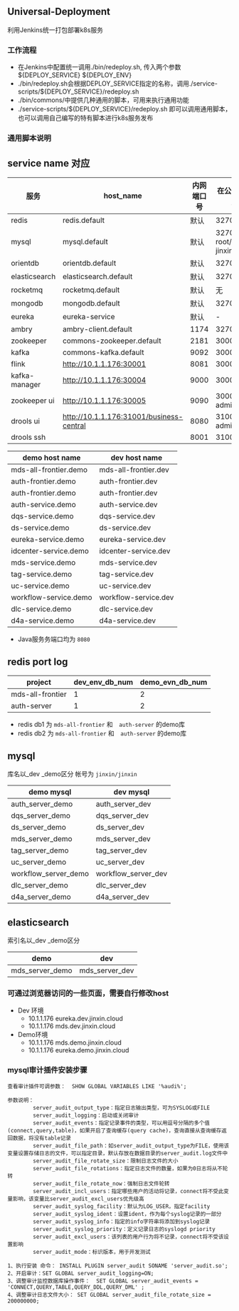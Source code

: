 ## Universal-Deployment

利用Jenkins统一打包部署k8s服务

### 工作流程 
* 在Jenkins中配置统一调用./bin/redeploy.sh, 传入两个参数${DEPLOY_SERVICE} ${DEPLOY_ENV}
* ./bin/redeploy.sh会根据DEPLOY_SERVICE指定的名称，调用./service-scripts/${DEPLOY_SERVICE}/redeploy.sh
* ./bin/commons/中提供几种通用的脚本，可用来执行通用功能
* ./service-scripts/${DEPLOY_SERVICE}/redeploy.sh 即可以调用通用脚本，也可以调用自己编写的特有脚本进行k8s服务发布

### 通用脚本说明


## service name 对应

| 服务                | host_name |    内网端口号| 在公司链接调试用port | 
| --- | --- | --- | ---|
| redis             |  redis.default               |默认| 32701 |
| mysql             |  mysql.default               |默认| 32700 root/P@ssw0rd jinxin/jinxin |
| orientdb          |  orientdb.default            |默认| 32702,32703 |
| elasticsearch     |  elasticsearch.default       |默认| 32704,32705 |
| rocketmq          |  rocketmq.default            |默认| 无 |
| mongodb           |  mongodb.default             |默认| 32706 |
| eureka            |  eureka-service              |默认|  -     |     
| ambry             |  ambry-client.default        |1174| 32708  |
| zookeeper          | commons-zookeeper.default   |2181|30002|
| kafka                |commons-kafka.default       |9092|30003|
| flink             |http://10.1.1.176:30001        |8081|30001 |
| kafka-manager        |http://10.1.1.176:30004     |9000|30004|
| zookeeper ui        |http://10.1.1.176:30005      |9090|30005  admin/manager|       
| drools ui         |http://10.1.1.176:31001/business-central|8080|31001 admin/admin|
| drools ssh         |                              |8001|31002|


| demo host name| dev host name |
| --- | --- | 
| mds-all-frontier.demo | mds-all-frontier.dev |
| auth-frontier.demo    | auth-frontier.dev |
| auth-frontier.demo    | auth-frontier.dev |
| auth-service.demo     | auth-service.dev |
| dqs-service.demo      | dqs-service.dev |
| ds-service.demo       | ds-service.dev |
| eureka-service.demo   | eureka-service.dev |
| idcenter-service.demo | idcenter-service.dev |
| mds-service.demo      | mds-service.dev |
| tag-service.demo      | tag-service.dev |
| uc-service.demo       | uc-service.dev |
| workflow-service.demo | workflow-service.dev | 
| dlc-service.demo      | dlc-service.dev | 
| d4a-service.demo      | d4a-service.dev | 

* Java服务务端口均为 `8080`




## redis port log

| project | dev_env_db_num |  demo_evn_db_num | 
| ---     | --- | --- |
| mds-all-frontier  | 1  | 2 |
| auth-server       | 1  | 2 |
 
* redis db1 为 `mds-all-frontier` 和　`auth-server` 的demo库
* redis db2 为 `mds-all-frontier` 和　`auth-server` 的demo库

## mysql

库名以_dev _demo区分 帐号为 `jinxin/jinxin`

| demo mysql | dev mysql | 
| --- | --- |
| auth_server_demo     | auth_server_dev      |
| dqs_server_demo      | dqs_server_dev       |
| ds_server_demo       | ds_server_dev        |
| mds_server_demo      | mds_server_dev       |
| tag_server_demo      | tag_server_dev       |
| uc_server_demo       | uc_server_dev        |
| workflow_server_demo | workflow_server_dev  |
| dlc_server_demo      | dlc_server_dev       |
| d4a_server_demo      | d4a_server_dev       |

## elasticsearch

索引名以_dev _demo区分 

| demo | dev | 
| --- | --- |
| mds_server_demo | mds_server_dev |



### 可通过浏览器访问的一些页面，需要自行修改host
- Dev 环境
    * 10.1.1.176 eureka.dev.jinxin.cloud
    * 10.1.1.176 mds.dev.jinxin.cloud
- Demo环境
    * 10.1.1.176 mds.demo.jinxin.cloud
    * 10.1.1.176 eureka.demo.jinxin.cloud


### mysql审计插件安装步骤

```
查看审计插件可调参数：  SHOW GLOBAL VARIABLES LIKE '%audi%'; 

参数说明：
        server_audit_output_type：指定日志输出类型，可为SYSLOG或FILE
        server_audit_logging：启动或关闭审计
        server_audit_events：指定记录事件的类型，可以用逗号分隔的多个值(connect,query,table)，如果开启了查询缓存(query cache)，查询直接从查询缓存返回数据，将没有table记录
        server_audit_file_path：如server_audit_output_type为FILE，使用该变量设置存储日志的文件，可以指定目录，默认存放在数据目录的server_audit.log文件中
        server_audit_file_rotate_size：限制日志文件的大小
        server_audit_file_rotations：指定日志文件的数量，如果为0日志将从不轮转
        server_audit_file_rotate_now：强制日志文件轮转
        server_audit_incl_users：指定哪些用户的活动将记录，connect将不受此变量影响，该变量比server_audit_excl_users优先级高
        server_audit_syslog_facility：默认为LOG_USER，指定facility
        server_audit_syslog_ident：设置ident，作为每个syslog记录的一部分
        server_audit_syslog_info：指定的info字符串将添加到syslog记录
        server_audit_syslog_priority：定义记录日志的syslogd priority
        server_audit_excl_users：该列表的用户行为将不记录，connect将不受该设置影响
        server_audit_mode：标识版本，用于开发测试

1、执行安装 命令： INSTALL PLUGIN server_audit SONAME 'server_audit.so';
2、开启审计：SET GLOBAL server_audit_logging=ON;
3、调整审计监控数据库操作事件：  SET GLOBAL server_audit_events = 'CONNECT,QUERY,TABLE,QUERY_DDL,QUERY_DML' ;
4、调整审计日志文件大小： SET GLOBAL server_audit_file_rotate_size = 200000000;

```